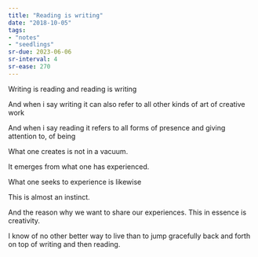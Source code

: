 ```yaml
---
title: "Reading is writing"
date: "2018-10-05"
tags:
- "notes"
- "seedlings"
sr-due: 2023-06-06
sr-interval: 4
sr-ease: 270
---
```


Writing is reading and reading is writing

And when i say writing it can also refer to all other kinds of art of creative work

And when i say reading it refers to all forms of presence and giving attention to, of being

What one creates is not in a vacuum.

It emerges from what one has experienced.

What one seeks to experience is likewise

This is almost an instinct.

And the reason why we want to share our experiences. This in essence is creativity.

I know of no other better way to live than to jump gracefully back and forth on top of writing and then reading.

